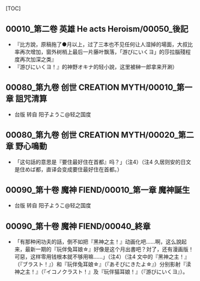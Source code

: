 # 

[TOC]

## 00010_第二卷 英雄 He acts Heroism/00050_後記

- 『比方說，原稿拖了●月以上，过了三本也不见任何让人湿掉的場面，大叔比率再次增加，窗外树梢上最后一片藤叶飘落，「游びにいくヨ」的莎拉腦殘程度再次加深之类』
- 『游びにいくヨ！』的神野オキナ的轻小說，这里被榊一郎拿来开涮）


## 00080_第九卷 创世 CREATION MYTH/00010_第一章 詛咒清算

- 台版 转自 阳子ようこ@轻之国度


## 00080_第九卷 创世 CREATION MYTH/00020_第二章 野心鳴動

- 「这句話的意思是『要住最好住在首都』吗？」（注4）（注4  久居则安的日文是住めば都，直译会变成要住最好住在首都。）


## 00090_第十卷 魔神 FIEND/00010_第一章 魔神誕生

- 台版 转自 阳子ようこ@轻之国度


## 00090_第十卷 魔神 FIEND/00040_終章

- 「有那种闲功夫的話，倒不如把『黑神之主！』动画化吧……啊，这么說起来，最新一期的『玩伴兔耳娘☆』好像是这个月出書吧？対了，还有漫画版！可惡，这样零用钱根本就不够用嘛……」（注4）（注4  文中的『黑神之主！』（『ブラスト！』）和『玩伴兔耳娘☆』（『あそびにきたよ☆』）分别影射『渎神之主！』（『イコノクラスト！』及『玩伴猫耳娘！』（『游びにいくヨ』）。
